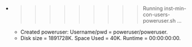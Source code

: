 * >>>>>>>>> Running inst-min-con-users-poweruser.sh ...
  * Created poweruser: Username/pwd = poweruser/poweruser.
  * Disk size = 1891728K. Space Used = 40K. Runtime = 00:00:00:00.
